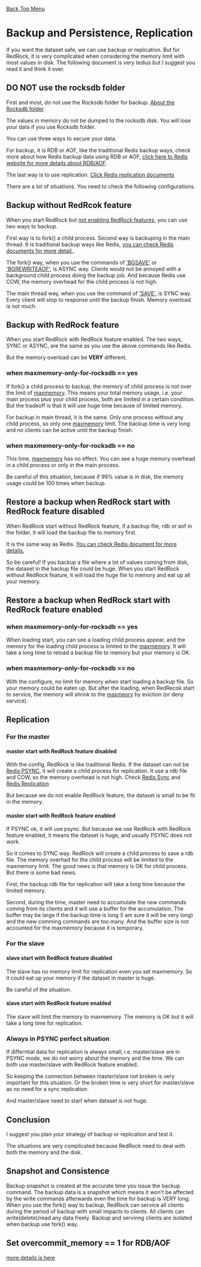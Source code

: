 [Back Top Menu](../README.md)

# Backup and Persistence, Replication

If you want the dataset safe, we can use backup or replication. But for RedRock, it is very complicated when considering the memory limit with most values in disk. The following document is very tedius but I suggest you read it and think it over.

## DO NOT use the rocksdb folder

First and most, do not use the Rocksdb folder for backup. [About the Rocksdb folder](howrun_en.md). 

The values in memory do not be dumped to the rocksdb disk. You will lose your data if you use Rocksdb folder.

You can use three ways to secure your data. 

For backup, it is RDB or AOF, like the traditional Redis backup ways, check more about how Redis backup data using RDB or AOF, [click here to Redis website for more details about RDB/AOF](https://redis.io/topics/persistence). 

The last way is to use replication. [Click Redis replication documents](https://redis.io/topics/replication)

There are a lot of situations. You need to check the following configurations.

## Backup without RedRcok feature

When you start RedRock but [not enabling RedRock features](howrun_en.md), you can use two ways to backup.

First way is to fork() a child process. Second way is backuping in the main thread. It is traditional backup ways like Redis, [you can check Redis documents for more detail.](https://redis.io/topics/persistence).

The fork() way, when you use the commands of ['BGSAVE'](https://redis.io/commands/bgsave) or ['BGREWRITEAOF'](https://redis.io/commands/bgrewriteaof), is ASYNC way. Clients would not be annoyed with a background child process doing the backup job. And because Redis use COW, the memory overhead for the child process is not high.

The main thread way, when you use the command of ['SAVE'](https://redis.io/commands/save), is SYNC way. Every client will stop to response until the backup finish. Memory overload is not much. 

## Backup with RedRock feature

When you start RedRock with RedRock feature enabled. The two ways, SYNC or ASYNC, are the same as you use the above commands like Redis.

But the memory overload can be **VERY** different.

### when maxmemory-only-for-rocksdb == yes

If fork() a child process to backup, the memory of child process is not over the limit of [maxmemory](howrun_en.md). This means your total memory usage, i.e. your main process plus your child process, both are limited in a certain condition. But the tradeoff is that it will use huge time because of limited memory.

For backup in main thread, it is the same. Only one process without any child process, so only one [maxmemory](howrun_en.md) limit. The backup time is very long and no clients can be active until the backup finish.

### when maxmemory-only-for-rocksdb == no

This time, [maxmemory](howrun_en.md) has no effect. You can see a huge memory overhead in a child process or only in the main process. 

Be careful of this situation, because if 99% value is in disk, the memory usage could be 100 times when backup.

## Restore a backup when RedRock start with RedRock feature disabled

When RedRock start without RedRock feature, if a backup file, rdb or aof in the folder, it will load the backup file to memory first.

It is the same way as Redis. [You can check Redis document for more details.](https://redis.io/topics/persistence)

So be careful! If you backup a file where a lot of values coming from disk, the dataset in the backup file could be huge. When you start RedRock without RedRock feature, it will load the huge file to memory and eat up all your memory.

## Restore a backup when RedRock start with RedRock feature enabled

### when maxmemory-only-for-rocksdb == yes

When loading start, you can see a loading child process appear, and the memory for the loading child process is limited to the [maxmemory](howrun_en.md). It will take a long time to reload a backup file to memory but your memory is OK.

### when maxmemory-only-for-rocksdb == no

With the configure, no limit for memory when start loading a backup file. So your memory could be eaten up. But after the loading, when RedRecok start to service, the memory will shrink to the [maxmeory](howrun_en.md) by eviction (or deny service).

## Replication

### For the master

#### master start with RedRock feature disabled

With the config, RedRock is like traditional Redis. If the dataset can not be [Redis PSYNC](https://redis.io/commands/psync), it will create a child process for replication. It use a rdb file and COW, so the memory overhead is not high. Check [Redis Sync](https://redis.io/commands/sync) and [Redis Replication](https://redis.io/topics/replication)

But because we do not enable RedRock feature, the dataset is small to be fit in the memory.

#### master start with RedRock feature enabled

If PSYNC ok, it will use psync. But because we use RedRock with RedRock feature enabled, it means the dataset is huge, and usually PSYNC does not work.

So it comes to SYNC way. RedRock will create a child process to save a rdb file. The memory overhad for the child process will be limited to the maxmemory limit. The good news is that memory is OK for child process. But there is some bad news. 

First, the backup rdb file for replication will take a long time because the limited memory.

Second, during the time, master need to accumulate the new commands coming from its clients and it will use a buffer for the accumulation. The buffer may be large if the backup time is long (I am sure it will be very long) and the new comming commands are too many. And the buffer size is not accounted for the maxmemory because it is temporary. 

### For the slave

#### slave start with RedRock feature disabled

The slave has no memory limit for replication even you set maxmemory. So it could eat up your memory if the dataset in master is huge.

Be careful of the situation.

#### slave start with RedRock feature enabled

The slave will limit the memory to maxmemory. The memory is OK but it will take a long time for replication.

### Always in PSYNC perfect situation

If differntial data for replication is always small, i.e. master/slave are in PSYNC mode, we do not worry about the memory and the time. We can both use master/slave with RedRock feature enabled. 

So keeping the connection between master/slave not broken is very important for this situation. Or the broken time is very short for master/slave as no need for a sync replication.

And master/slave need to start when dataset is not huge.

## Conclusion

I suggest you plan your strategy of backup or replication and test it. 

The situations are very complicated because RedRock need to deal with both the memory and the disk.

## Snapshot and Consistence

Backup snapshot is created at the accurate time you issue the backup command. The backup data is a snapshot which means it won't be affected by the write commands afterwards even the time for backup is VERY long. When you use the fork() way to backup, RedRock can service all clients during the period of backup with small impacts to clients. All clients can write(delete)/read any data freely. Backup and servinng clients are isolated when backup use fork() way.

## Set overcommit_memory == 1 for RDB/AOF

[more details is here](test_en_backup.md)
